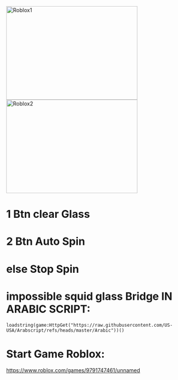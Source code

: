 <img alt="Roblox1" src="https://github.com/US-USA/Arabscript/blob/master/RobloxScreenShot20250210_010228465.png" style="height: 250px; width: 350px;">

<img alt="Roblox2" src="https://github.com/US-USA/Arabscript/blob/master/RobloxScreenShot20250210_010334222.png" style="height: 250px; width: 350px;">

# 1 Btn clear Glass
# 2 Btn Auto Spin
# else Stop Spin
# impossible squid glass Bridge IN ARABIC SCRIPT:
```
loadstring(game:HttpGet("https://raw.githubusercontent.com/US-USA/Arabscript/refs/heads/master/Arabic"))()
```
# Start Game Roblox:
https://www.roblox.com/games/9791747461/unnamed

